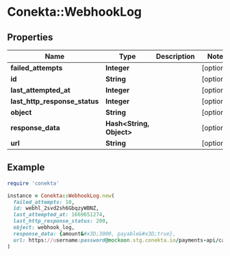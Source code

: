 # Conekta::WebhookLog

## Properties

| Name | Type | Description | Notes |
| ---- | ---- | ----------- | ----- |
| **failed_attempts** | **Integer** |  | [optional] |
| **id** | **String** |  | [optional] |
| **last_attempted_at** | **Integer** |  | [optional] |
| **last_http_response_status** | **Integer** |  | [optional] |
| **object** | **String** |  | [optional] |
| **response_data** | **Hash&lt;String, Object&gt;** |  | [optional] |
| **url** | **String** |  | [optional] |

## Example

```ruby
require 'conekta'

instance = Conekta::WebhookLog.new(
  failed_attempts: 10,
  id: webhl_2svd2sh6GbqzyWBNZ,
  last_attempted_at: 1669651274,
  last_http_response_status: 200,
  object: webhook_log,
  response_data: {amount&#x3D;3000, payable&#x3D;true},
  url: https://username:password@mockoon.stg.conekta.io/payments-api/cash/merchant_approval
)
```

